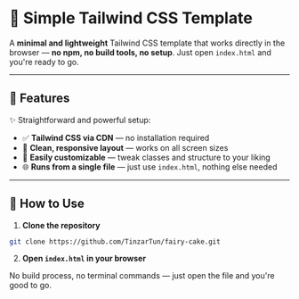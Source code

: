 # 🌿 Simple Tailwind CSS Template

A **minimal and lightweight** Tailwind CSS template that works directly in the browser — **no npm, no build tools, no setup**. Just open `index.html` and you're ready to go.

---

## 🚀 Features

✨ Straightforward and powerful setup:

- ✅ **Tailwind CSS via CDN** — no installation required  
- 💨 **Clean, responsive layout** — works on all screen sizes  
- 🔧 **Easily customizable** — tweak classes and structure to your liking  
- 🌐 **Runs from a single file** — just use `index.html`, nothing else needed

---

## 📂 How to Use

1. **Clone the repository**

```bash
git clone https://github.com/TinzarTun/fairy-cake.git
```

2. **Open `index.html` in your browser**

No build process, no terminal commands — just open the file and you're good to go.
